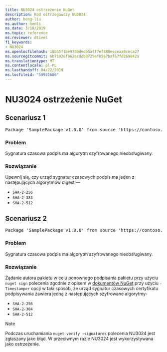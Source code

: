 ```yaml
---
title: NU3024 ostrzeżenie NuGet
description: Kod ostrzegawczy NU3024
author: heng-liu
ms.author: henli
ms.date: 3/18/2019
ms.topic: reference
ms.reviewer: dtivel
f1_keywords:
- NU3024
ms.openlocfilehash: 10b55f1be976bdedb5aff7ef880eeceaa0ceca27
ms.sourcegitcommit: 6b71926f062ecddb8729ef8567baf67fd269642a
ms.translationtype: MT
ms.contentlocale: pl-PL
ms.lasthandoff: 04/22/2019
ms.locfileid: "59931686"
---
```

# <a name="nuget-warning-nu3024"></a>NU3024 ostrzeżenie NuGet

## <a name="scenario-1"></a>Scenariusz 1

<pre>Package 'SamplePackage v1.0.0' from source 'https://contoso.com/index.json': The timestamp signature has an unsupported digest algorithm. The following algorithms are supported: : SHA-2-256, SHA-2-384, SHA-2-512.</pre>

### <a name="issue"></a>Problem

Sygnatura czasowa podpis ma algorytm szyfrowanego nieobsługiwany.


### <a name="solution"></a>Rozwiązanie

Upewnij się, czy urząd sygnatur czasowych podpis ma jeden z następujących algorytmów digest — 
* `SHA-2-256`
* `SHA-2-384`
* `SHA-2-512`



## <a name="scenario-2"></a>Scenariusz 2

<pre>Package 'SamplePackage v1.0.0' from source 'https://contoso.com/index.json': The primary signature's timestamp signature has an unsupported digest algorithm.</pre>

### <a name="issue"></a>Problem

Sygnatura czasowa podpis ma algorytm szyfrowanego nieobsługiwany.


### <a name="solution"></a>Rozwiązanie

Żądanie autora pakietu w celu ponownego podpisania pakietu przy użyciu `nuget sign` polecenia zgodnie z opisem w [dokumentów NuGet](https://docs.microsoft.com/en-us/nuget/create-packages/sign-a-package) przy użyciu `-Timestamper` opcji w taki sposób, że urząd sygnatur czasowych certyfikatu podpisywania zawiera jedną z następujących szyfrowane algorytmy-
* `SHA-2-256`
* `SHA-2-384`
* `SHA-2-512`


> [!Note]
> Podczas uruchamiania `nuget verify -signatures` polecenia NU3024 jest zgłaszany jako błąd. W przeciwnym razie NU3024 jest wykorzystywana jako ostrzeżenie.
